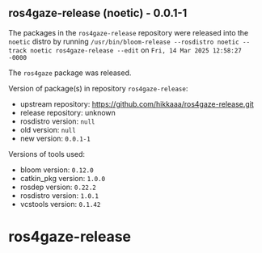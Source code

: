 ## ros4gaze-release (noetic) - 0.0.1-1

The packages in the `ros4gaze-release` repository were released into the `noetic` distro by running `/usr/bin/bloom-release --rosdistro noetic --track noetic ros4gaze-release --edit` on `Fri, 14 Mar 2025 12:58:27 -0000`

The `ros4gaze` package was released.

Version of package(s) in repository `ros4gaze-release`:

- upstream repository: https://github.com/hikkaaa/ros4gaze-release.git
- release repository: unknown
- rosdistro version: `null`
- old version: `null`
- new version: `0.0.1-1`

Versions of tools used:

- bloom version: `0.12.0`
- catkin_pkg version: `1.0.0`
- rosdep version: `0.22.2`
- rosdistro version: `1.0.1`
- vcstools version: `0.1.42`


# ros4gaze-release
